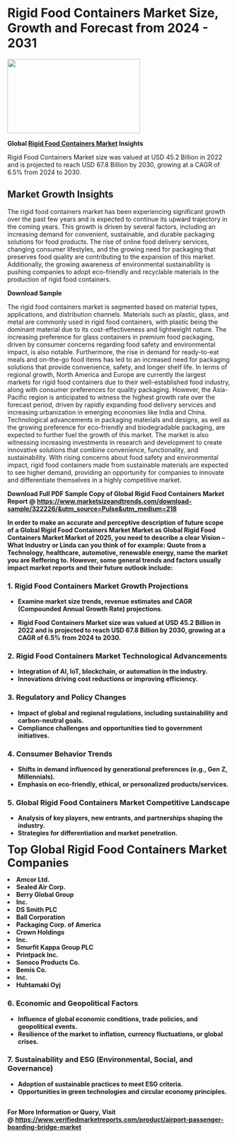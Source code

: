 <H1>Rigid Food Containers Market Size, Growth and Forecast from 2024 - 2031</H1><img class="aligncenter size-medium wp-image-584254" src="https://thirdeyenews.in/wp-content/uploads/2024/09/Global-Market-Research-300x168.jpeg" alt="" width="300" height="168" /><p><strong>Global&nbsp;<a href="https://www.marketsizeandtrends.com/download-sample/322226/&amp;utm_source=Pulse&amp;utm_medium=218">Rigid Food Containers Market</a> Insights</strong></p><p>Rigid Food Containers Market size was valued at USD 45.2 Billion in 2022 and is projected to reach USD 67.8 Billion by 2030, growing at a CAGR of 6.5% from 2024 to 2030.</p><p><h2>Market Growth Insights</h2> <p>The rigid food containers market has been experiencing significant growth over the past few years and is expected to continue its upward trajectory in the coming years. This growth is driven by several factors, including an increasing demand for convenient, sustainable, and durable packaging solutions for food products. The rise of online food delivery services, changing consumer lifestyles, and the growing need for packaging that preserves food quality are contributing to the expansion of this market. Additionally, the growing awareness of environmental sustainability is pushing companies to adopt eco-friendly and recyclable materials in the production of rigid food containers.</p> <p><strong>Download Sample</strong></p> <p>The rigid food containers market is segmented based on material types, applications, and distribution channels. Materials such as plastic, glass, and metal are commonly used in rigid food containers, with plastic being the dominant material due to its cost-effectiveness and lightweight nature. The increasing preference for glass containers in premium food packaging, driven by consumer concerns regarding food safety and environmental impact, is also notable. Furthermore, the rise in demand for ready-to-eat meals and on-the-go food items has led to an increased need for packaging solutions that provide convenience, safety, and longer shelf life. In terms of regional growth, North America and Europe are currently the largest markets for rigid food containers due to their well-established food industry, along with consumer preferences for quality packaging. However, the Asia-Pacific region is anticipated to witness the highest growth rate over the forecast period, driven by rapidly expanding food delivery services and increasing urbanization in emerging economies like India and China. Technological advancements in packaging materials and designs, as well as the growing preference for eco-friendly and biodegradable packaging, are expected to further fuel the growth of this market. The market is also witnessing increasing investments in research and development to create innovative solutions that combine convenience, functionality, and sustainability. With rising concerns about food safety and environmental impact, rigid food containers made from sustainable materials are expected to see higher demand, providing an opportunity for companies to innovate and differentiate themselves in a highly competitive market.</p> <p><strong></p><p><span class=""><strong>Download Full PDF Sample Copy of Global Rigid Food Containers Market Report</strong> @ <a href="https://www.marketsizeandtrends.com/download-sample/322226/&amp;utm_source=Pulse&amp;utm_medium=218" target="_blank">https://www.marketsizeandtrends.com/download-sample/322226/&amp;utm_source=Pulse&amp;utm_medium=218</a></span></p><p>In order to make an accurate and perceptive description of future scope of a Global&nbsp;Rigid Food Containers Market Market as Global&nbsp;Rigid Food Containers Market Market of 2025, you need to describe a clear Vision &ndash; What Industry or Linda can you think of for example: Quote from a Technology, healthcare, automotive, renewable energy, name the market you are Reffering to. However, some general trends and factors usually impact market reports and their future outlook include:</p><h3>1.&nbsp;<strong>Rigid Food Containers Market Growth Projections</strong></h3><ul><li>Examine market size trends, revenue estimates and CAGR (Compounded Annual Growth Rate) projections.</li><li><p>Rigid Food Containers Market size was valued at USD 45.2 Billion in 2022 and is projected to reach USD 67.8 Billion by 2030, growing at a CAGR of 6.5% from 2024 to 2030.</p></li></ul><h3>2.&nbsp;<strong>Rigid Food Containers Market Technological Advancements</strong></h3><ul><li>Integration of AI, IoT, blockchain, or automation in the industry.</li><li>Innovations driving cost reductions or improving efficiency.</li></ul><h3>3.&nbsp;<strong>Regulatory and Policy Changes</strong></h3><ul><li>Impact of global and regional regulations, including sustainability and carbon-neutral goals.</li><li>Compliance challenges and opportunities tied to government initiatives.</li></ul><h3>4.&nbsp;<strong>Consumer Behavior Trends</strong></h3><ul><li>Shifts in demand influenced by generational preferences (e.g., Gen Z, Millennials).</li><li>Emphasis on eco-friendly, ethical, or personalized products/services.</li></ul><h3>5.&nbsp;<strong>Global Rigid Food Containers Market Competitive Landscape</strong></h3><ul><li>Analysis of key players, new entrants, and partnerships shaping the industry.</li><li>Strategies for differentiation and market penetration.</li></ul><p data-pm-slice="1 1 []"><span style="color: inherit; font-family: inherit; font-size: 25px;">Top Global Rigid Food Containers Market Companies</span></p><div class="" data-test-id=""><p><li>Amcor Ltd.</li><li> Sealed Air Corp.</li><li> Berry Global Group</li><li> Inc.</li><li> DS Smith PLC</li><li> Ball Corporation</li><li> Packaging Corp. of America</li><li> Crown Holdings</li><li> Inc.</li><li> Smurfit Kappa Group PLC</li><li> Printpack Inc.</li><li> Sonoco Products Co.</li><li> Bemis Co.</li><li> Inc.</li><li> Huhtamaki Oyj</li></p></div><h3>6.&nbsp;<strong>Economic and Geopolitical Factors</strong></h3><ul><li>Influence of global economic conditions, trade policies, and geopolitical events.</li><li>Resilience of the market to inflation, currency fluctuations, or global crises.</li></ul><h3>7.&nbsp;<strong>Sustainability and ESG (Environmental, Social, and Governance)</strong></h3><ul><li>Adoption of sustainable practices to meet ESG criteria.</li><li>Opportunities in green technologies and circular economy principles.</li></ul><h2><strong style="font-size: 14px;">For More Information or Query, Visit @&nbsp;</strong><a style="background-color: #ffffff; font-size: 14px;" href="https://www.marketsizeandtrends.com/report/rigid-food-containers-market/" target="_blank">https://www.verifiedmarketreports.com/product/airport-passenger-boarding-bridge-market</a></h2>

